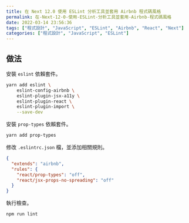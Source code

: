 ```yaml
---
title: 在 Next 12.0 使用 ESLint 分析工具並套用 Airbnb 程式碼風格
permalink: 在-Next-12-0-使用-ESLint-分析工具並套用-Airbnb-程式碼風格
date: 2022-03-14 23:56:36
tags: ["程式設計", "JavaScript", "ESLint", "Airbnb", "React", "Next"]
categories: ["程式設計", "JavaScript", "ESLint"]
---
```


## 做法

安裝 `eslint` 依賴套件。

```BASH
yarn add eslint \         
    eslint-config-airbnb \
    eslint-plugin-jsx-a11y \
    eslint-plugin-react \
    eslint-plugin-import \
    --save-dev
```

安裝 `prop-types` 依賴套件。

```BASH
yarn add prop-types
```

修改 `.eslintrc.json` 檔，並添加相關規則。

```JSON
{
  "extends": "airbnb",
  "rules": {
    "react/prop-types": "off",
    "react/jsx-props-no-spreading": "off"
  }
}
```

執行檢查。

```BASH
npm run lint
```
